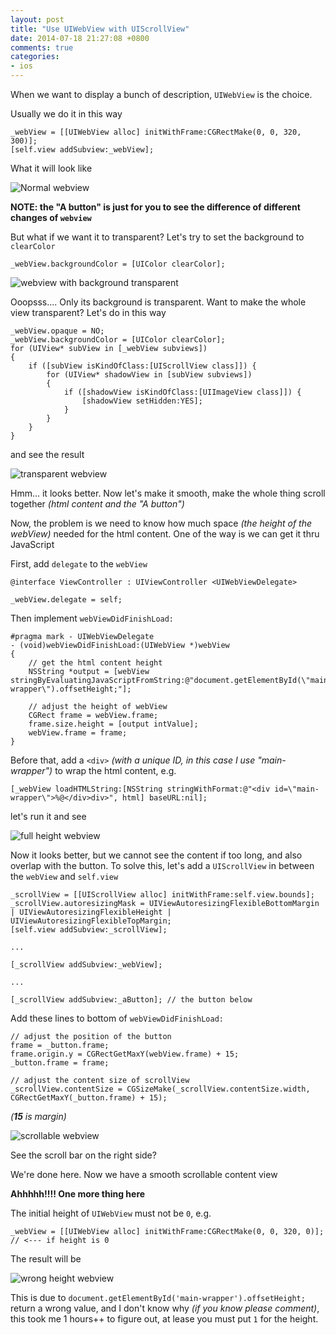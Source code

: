 ```yaml
---
layout: post
title: "Use UIWebView with UIScrollView"
date: 2014-07-18 21:27:08 +0800
comments: true
categories: 
- ios
---
```


When we want to display a bunch of description, `UIWebView` is the choice.

Usually we do it in this way

```obj-c ViewController.m
_webView = [[UIWebView alloc] initWithFrame:CGRectMake(0, 0, 320, 300)];
[self.view addSubview:_webView];
```

What it will look like

![Normal webview](http://jslim89.github.com/images/posts/2014-07-18-use-uiwebview-with-uiscrollview/webview-1.png)

**NOTE: the "A button" is just for you to see the difference of different changes of `webview`**

But what if we want it to transparent? Let's try to set the background to `clearColor`

```obj-c ViewController.m
_webView.backgroundColor = [UIColor clearColor];
```

![webview with background transparent](http://jslim89.github.com/images/posts/2014-07-18-use-uiwebview-with-uiscrollview/webview-2.png)

Ooopsss.... Only its background is transparent. Want to make the whole view transparent? Let's do in this way

```obj-c ViewController.m
_webView.opaque = NO;
_webView.backgroundColor = [UIColor clearColor];
for (UIView* subView in [_webView subviews])
{
    if ([subView isKindOfClass:[UIScrollView class]]) {
        for (UIView* shadowView in [subView subviews])
        {
            if ([shadowView isKindOfClass:[UIImageView class]]) {
                [shadowView setHidden:YES];
            }
        }
    }
}
```

and see the result

![transparent webview](http://jslim89.github.com/images/posts/2014-07-18-use-uiwebview-with-uiscrollview/webview-3.png)

Hmm... it looks better. Now let's make it smooth, make the whole thing scroll together _(html content and the "A button")_

Now, the problem is we need to know how much space _(the height of the webView)_ needed for the html content. One of the way is we can get it thru JavaScript

First, add `delegate` to the `webView`

```obj-c ViewController.h
@interface ViewController : UIViewController <UIWebViewDelegate>
```

```obj-c ViewController.m
_webView.delegate = self;
```

Then implement `webViewDidFinishLoad:`

```obj-c ViewController.m
#pragma mark - UIWebViewDelegate
- (void)webViewDidFinishLoad:(UIWebView *)webView
{
    // get the html content height
    NSString *output = [webView stringByEvaluatingJavaScriptFromString:@"document.getElementById(\"main-wrapper\").offsetHeight;"];

    // adjust the height of webView
    CGRect frame = webView.frame;
    frame.size.height = [output intValue];
    webView.frame = frame;
}
```

Before that, add a `<div>` _(with a unique ID, in this case I use "main-wrapper")_ to wrap the html content, e.g.

```obj-c ViewController.m
[_webView loadHTMLString:[NSString stringWithFormat:@"<div id=\"main-wrapper\">%@</div>div>", html] baseURL:nil];
```

let's run it and see

![full height webview](http://jslim89.github.com/images/posts/2014-07-18-use-uiwebview-with-uiscrollview/webview-4.png)

Now it looks better, but we cannot see the content if too long, and also overlap with the button. To solve this, let's add a `UIScrollView` in between the `webView` and `self.view`

```obj-c ViewController.m
_scrollView = [[UIScrollView alloc] initWithFrame:self.view.bounds];
_scrollView.autoresizingMask = UIViewAutoresizingFlexibleBottomMargin | UIViewAutoresizingFlexibleHeight | UIViewAutoresizingFlexibleTopMargin;
[self.view addSubview:_scrollView];

...

[_scrollView addSubview:_webView];

...

[_scrollView addSubview:_aButton]; // the button below
```

Add these lines to bottom of `webViewDidFinishLoad:`

```obj-c ViewController.m
// adjust the position of the button
frame = _button.frame;
frame.origin.y = CGRectGetMaxY(webView.frame) + 15;
_button.frame = frame;

// adjust the content size of scrollView
_scrollView.contentSize = CGSizeMake(_scrollView.contentSize.width, CGRectGetMaxY(_button.frame) + 15);
```

_(**15** is margin)_

![scrollable webview](http://jslim89.github.com/images/posts/2014-07-18-use-uiwebview-with-uiscrollview/webview-5.png)

See the scroll bar on the right side?

We're done here. Now we have a smooth scrollable content view

**Ahhhhh!!!! One more thing here**

The initial height of `UIWebView` must not be `0`, e.g.

```obj-c ViewController.m
_webView = [[UIWebView alloc] initWithFrame:CGRectMake(0, 0, 320, 0)]; // <--- if height is 0
```

The result will be

![wrong height webview](http://jslim89.github.com/images/posts/2014-07-18-use-uiwebview-with-uiscrollview/webview-6.png)

This is due to `document.getElementById('main-wrapper').offsetHeight;` return a wrong value, and I don't know why _(if you know please comment)_, this took me 1 hours++ to figure out, at lease you must put `1` for the height.
